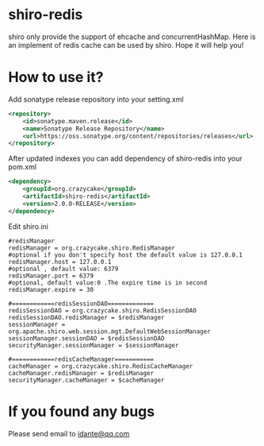 shiro-redis
===========

shiro only provide the support of ehcache and concurrentHashMap. Here is an implement of redis cache can be used by shiro. Hope it will help you!

How to use it?
===========

Add sonatype release repository into your setting.xml

```xml
<repository>
	<id>sonatype.maven.release</id>
	<name>Sonatype Release Repository</name>
	<url>https://oss.sonatype.org/content/repositories/releases</url>
</repository>
```

After updated indexes you can add dependency of shiro-redis into your pom.xml

```xml
<dependency>
	<groupId>org.crazycake</groupId>
	<artifactId>shiro-redis</artifactId>
	<version>2.0.0-RELEASE</version>
</dependency>
```

Edit shiro.ini

```properties
#redisManager
redisManager = org.crazycake.shiro.RedisManager
#optional if you don't specify host the default value is 127.0.0.1
redisManager.host = 127.0.0.1
#optional , default value: 6379
redisManager.port = 6379
#optional, default value:0 .The expire time is in second
redisManager.expire = 30

#============redisSessionDAO=============
redisSessionDAO = org.crazycake.shiro.RedisSessionDAO
redisSessionDAO.redisManager = $redisManager
sessionManager = org.apache.shiro.web.session.mgt.DefaultWebSessionManager
sessionManager.sessionDAO = $redisSessionDAO
securityManager.sessionManager = $sessionManager

#============redisCacheManager===========
cacheManager = org.crazycake.shiro.RedisCacheManager
cacheManager.redisManager = $redisManager
securityManager.cacheManager = $cacheManager
```


If you found any bugs
===========

Please send email to idante@qq.com

